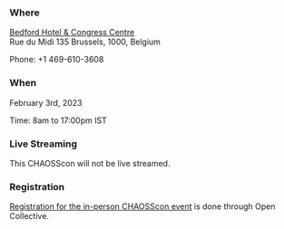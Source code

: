 ### Where

[Bedford Hotel & Congress Centre](http://www.bedfordhotelcongresscentre.com/)  
Rue du Midi 135
Brussels, 1000, Belgium

Phone: +1 469-610-3608 

### When

February 3rd, 2023

Time: 8am to 17:00pm IST


### Live Streaming

This CHAOSScon will not be live streamed.

### Registration

[Registration for the in-person CHAOSScon event](https://opencollective.com/chaoss/events/chaosscon-2023-brussels-5c280300/contribute/chaosscon-2023-ticket-brussels-47861) is done through Open Collective.

